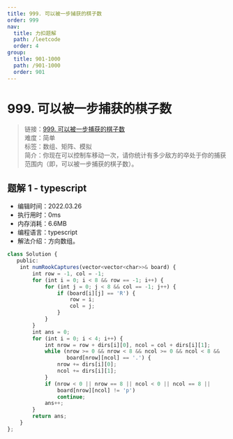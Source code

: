```yaml
---
title: 999. 可以被一步捕获的棋子数
order: 999
nav:
  title: 力扣题解
  path: /leetcode
  order: 4
group:
  title: 901-1000
  path: /901-1000
  order: 901
---
```


# 999. 可以被一步捕获的棋子数
    
> 链接：[999. 可以被一步捕获的棋子数](https://leetcode-cn.com/problems/available-captures-for-rook/)  
> 难度：简单  
> 标签：数组、矩阵、模拟  
> 简介：你现在可以控制车移动一次，请你统计有多少敌方的卒处于你的捕获范围内（即，可以被一步捕获的棋子数）。
      
## 题解 1 - typescript
- 编辑时间：2022.03.26
- 执行用时：0ms
- 内存消耗：6.6MB
- 编程语言：typescript
- 解法介绍：方向数组。
```typescript
class Solution {
   public:
    int numRookCaptures(vector<vector<char>>& board) {
        int row = -1, col = -1;
        for (int i = 0; i < 8 && row == -1; i++) {
            for (int j = 0; j < 8 && col == -1; j++) {
                if (board[i][j] == 'R') {
                    row = i;
                    col = j;
                }
            }
        }
        int ans = 0;
        for (int i = 0; i < 4; i++) {
            int nrow = row + dirs[i][0], ncol = col + dirs[i][1];
            while (nrow >= 0 && nrow < 8 && ncol >= 0 && ncol < 8 &&
                   board[nrow][ncol] == '.') {
                nrow += dirs[i][0];
                ncol += dirs[i][1];
            }
            if (nrow < 0 || nrow == 8 || ncol < 0 || ncol == 8 ||
                board[nrow][ncol] != 'p')
                continue;
            ans++;
        }
        return ans;
    }
};
```

      